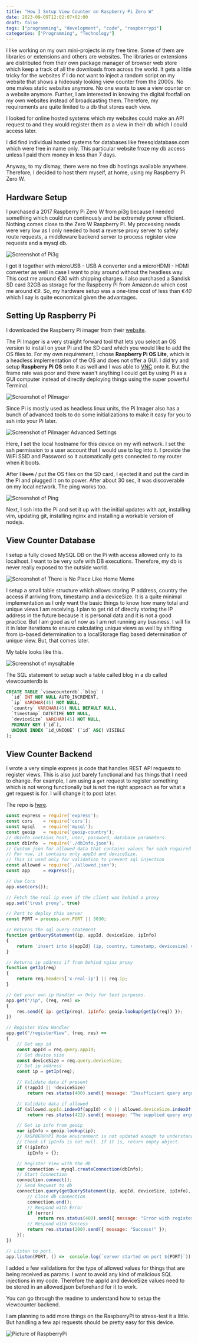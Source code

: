 ```yaml
---
title: "How I Setup View Counter on Raspberry Pi Zero W"
date: 2023-09-09T12:02:07+02:00
draft: false
tags: ["programming", "development", "code", "raspberrypi"]
categories: ["Programming", "Technology"]
---
```

I like working on my own mini-projects in my free time. Some of them are libraries or extensions and others are websites. The libraries or extensions are distributed from their own package manager of browser web store which keep a track of all the downloads from across the world. It gets a little tricky for the websites if I do not want to inject a random script on my website that shows a hideously looking view counter from the 2000s. No one makes static websites anymore. No one wants to see a view counter on a website anymore. Further, I am interested in knowing the digital footfall on my own websites instead of broadcasting them. Therefore, my requirements are quite limited to a db that stores each view.

I looked for online hosted systems which my websites could make an API request to and they would register them as a view in their db which I could access later.

I did find individual hosted systems for databases like freesqldatabase.com which were free in name only. This particular website froze my db access unless I paid them money in less than 7 days. 

Anyway, to my dismay, there were no free db hostings available anywhere. Therefore, I decided to host them myself, at home, using my Raspberry Pi Zero W.

## Hardware Setup
I purchased a 2017 Raspberry Pi Zero W from pi3g because I needed something which could run continously and be extremely power efficient. Nothing comes close to the Zero W Raspberry Pi. My processing needs were very low as I only needed to host a reverse proxy server to safely route requests, a middleware backend server to process register view requests and a mysql db. 

![Screenshot of Pi3g](/pi3g.png "Pi3g")

I got it together with microUSB - USB A converter and a microHDMI - HDMI converter as well in case I want to play around without the headless way. This cost me around _€30_ with shipping charges.
I also purchased a Sandisk SD card 32GB as storage for the Raspberry Pi from Amazon.de which cost me around _€9_. So, my hardware setup was a one-time cost of less than _€40_ which I say is quite economical given the advantages.

## Setting Up Raspberry Pi
I downloaded the Raspberry Pi imager from their [website](https://www.raspberrypi.com/software/).

The Pi Imager is a very straight forward tool that lets you select an OS version to install on your Pi and the SD card which you would like to add the OS files to.
For my own requirement, I chose **Raspberry Pi OS Lite**, which is a headless implementation of the OS and does not offer a GUI. I did try and setup **Raspberry Pi OS** onto it as well and I was able to [VNC](https://www.realvnc.com/en/connect/download/viewer/) onto it. But the frame rate was poor and there wasn't anything I could get by using Pi as a GUI computer instead of directly deploying things using the super powerful Terminal.

![Screenshot of PiImager](/piimager.png "Pi Imager")

Since Pi is mostly used as headless linux units, the Pi Imager also has a bunch of advanced tools to do some initializations to make it easy for you to ssh into your Pi later.

![Screenshot of PiImager Advanced Settings](/piimageradvancedsettings.png "Pi Imager Advanced Settings")

Here, I set the local hostname for this device on my wifi network. I set the ssh permission to a user account that I would use to log into it. I provide the WiFi SSID and Password so it automatically gets connected to my router when it boots.

After I ~~burn~~ / put the OS files on the SD card, I ejected it and put the card in the Pi and plugged it on to power. After about 30 sec, it was discoverable on my local network. The ping works too.

![Screenshot of Ping](/ping.png "Ping")

Next, I ssh into the Pi and set it up with the initial updates with apt, installing vim, updating git, installing nginx and installing a workable version of nodejs.

## View Counter Database

I setup a fully closed MySQL DB on the Pi with access allowed only to its localhost. I want to be very safe with DB executions. Therefore, my db is never really exposed to the outside world.

![Screenshot of There is No Place Like Home Meme](/thereisnoplacelikehomememe.png "There is No Place Like 127.0.0.1")

I setup a small table structure which allows storing IP address, country the access if arriving from, timestamp and a deviceSize. It is a quite minimal implementation as I only want the basic things to know how many total and unique views I am receiving.
I plan to get rid of directly storing the IP address in the future because it is personal data and it is not a good practice. But I am good as of now as I am not running any business. I will fix it in later iterations to ensure calculating unique views as well by shifting from ip-based determination to a localStorage flag based determination of unique view. But, that comes later.

My table looks like this.

![Screenshot of mysqltable](/mysqltable.png "mysql table")

The SQL statement to setup such a table called blog in a db called viewcounterdb is
```sql
CREATE TABLE `viewcounterdb`.`blog` (
  `id` INT NOT NULL AUTO_INCREMENT,
  `ip` VARCHAR(45) NOT NULL,
  `country` VARCHAR(45) NULL DEFAULT NULL,
  `timestamp` DATETIME NOT NULL,
  `deviceSize` VARCHAR(45) NOT NULL,
  PRIMARY KEY (`id`),
  UNIQUE INDEX `id_UNIQUE` (`id` ASC) VISIBLE
);
```

## View Counter Backend

I wrote a very simple express js code that handles REST API requests to register views. This is also just barely functional and has things that I need to change. For example, I am using a `get` request to register something which is not wrong functionally but is not the right approach as for what a get request is for. I will change it to post later.

The repo is [here](https://github.com/harshankur/viewcounterbackend).

```js
const express = require('express');
const cors    = require('cors');
const mysql   = require('mysql');
const geoip   = require('geoip-country');
// dbInfo contains host, user, password, database parameters.
const dbInfo  = require('./dbInfo.json');
// Custom json for allowed data that contains values for each required value.
// For now, it contains only appId and deviceSize.
// This is used only for validation to prevent sql injection
const allowed = require('./allowed.json');
const app     = express();

// Use Cors
app.use(cors());

// Fetch the real ip even if the client was behind a proxy
app.set('trust proxy', true)

// Port to deploy this server
const PORT = process.env.PORT || 3030;

// Returns the sql query statement
function getQueryStatement(ip, appId, deviceSize, ipInfo)
{
    return `insert into ${appId} (ip, country, timestamp, devicesize) values ('${ip}', '${ipInfo.country}', '${(new Date()).toISOString().slice(0, 19).replace('T', ' ')}', '${deviceSize}')`;
}

// Returns ip address if from behind nginx proxy
function getIp(req)
{
    return req.headers['x-real-ip'] || req.ip;
}

// Get your own ip Handler => Only for test purposes.
app.get("/ip", (req, res) =>
{
    res.send({ ip: getIp(req), ipInfo: geoip.lookup(getIp(req)) });
})

// Register View Handler
app.get("/registerView", (req, res) =>
{
    // Get app id
    const appId = req.query.appId;
    // Get device size
    const deviceSize = req.query.deviceSize;
    // Get ip address
    const ip = getIp(req);

    // Validate data if present
    if (!appId || !deviceSize)
        return res.status(400).send({ message: "Insufficient query arguments." });

    // Validate data if allowed
    if (allowed.appId.indexOf(appId) < 0 || allowed.deviceSize.indexOf(deviceSize) < 0)
        return res.status(422).send({ message: "The supplied query arguments are invalid." });

    // Get ip info from geoip
    var ipInfo = geoip.lookup(ip);
    // RASPBERRYPI Node environment is not updated enough to understand ?? operator.
    // Check if ipInfo is not null. If it is, return empty object.
    if (!ipInfo)
        ipInfo = {};

    // Register View with the db
    var connection = mysql.createConnection(dbInfo);
    // Start Connection
    connection.connect();
    // Send Request to db
    connection.query(getQueryStatement(ip, appId, deviceSize, ipInfo), function (error, results, fields) {
        // Close db connection
        connection.end();
        // Respond with Error
        if (error)
            return res.status(400).send({ message: "Error with registering to db.", error: error, query: getQueryStatement(ip, appId, deviceSize, ipInfo) });
        // Respond with Success
        return res.status(200).send({ message: "Success!" });
    });
})

// Listen to port.
app.listen(PORT, () =>  console.log(`server started on port ${PORT}`));
```
I added a few validations for the type of allowed values for things that are being received as params. I want to avoid any kind of malicious SQL injections in my code. Therefore the appId and deviceSize values need to be stored in an allowed.json beforehand for it to work.

You can go through the readme to understand how to setup the viewcounter backend.

I am planning to add more things on the RaspberryPi to stress-test it a little. But handling a few api requests should be pretty easy for this device.

![Picture of RaspberryPi](/raspberrypizerow.jpg "Raspberry Pi Zero W")